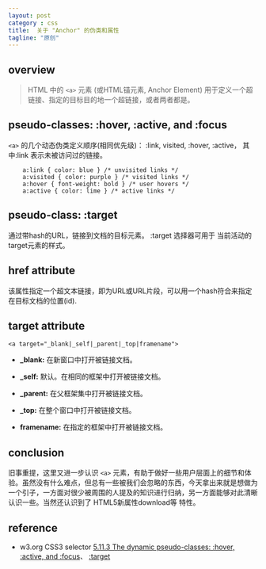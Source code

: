```yaml
---
layout: post
category : css
title:  关于 "Anchor" 的伪类和属性
tagline: "原创"
---
```


## overview

> HTML 中的 `<a>` 元素 (或HTML锚元素, Anchor Element) 用于定义一个超链接、指定的目标目的地一个超链接，或者两者都是。

## pseudo-classes: :hover, :active, and :focus

`<a>` 的几个动态伪类定义顺序(相同优先级)： :link, visited, :hover, :active， 其中:link 表示未被访问过的链接。

		a:link { color: blue } /* unvisited links */
		a:visited { color: purple } /* visited links */
		a:hover { font-weight: bold } /* user hovers */
		a:active { color: lime } /* active links */

## pseudo-class: :target

通过带hash的URL，链接到文档的目标元素。
:target 选择器可用于 当前活动的target元素的样式。

## href attribute

该属性指定一个超文本链接，即为URL或URL片段，可以用一个hash符合来指定在目标文档的位置(id).

## target attribute

	<a target="_blank|_self|_parent|_top|framename">

- **_blank:**  在新窗口中打开被链接文档。

- **_self:**  默认。在相同的框架中打开被链接文档。

- **_parent:**  在父框架集中打开被链接文档。

- **_top:**  在整个窗口中打开被链接文档。

- **framename:**  在指定的框架中打开被链接文档。

## conclusion

旧事重提，这里又进一步认识 `<a>` 元素，有助于做好一些用户层面上的细节和体验。虽然没有什么难点，但总有一些被我们会忽略的东西，今天拿出来就是想做为一个引子，一方面对很少被周围的人提及的知识进行归纳，另一方面能够对此清晰认识一些。当然还认识到了 HTML5新属性download等 特性。

## reference

- w3.org CSS3 selector [5.11.3 The dynamic pseudo-classes: :hover, :active, and :focus](http://www.w3.org/TR/css3-selectors/#the-user-action-pseudo-classes-hover-act)、 [:target](http://www.w3.org/TR/css3-selectors/#target-pseudo)
